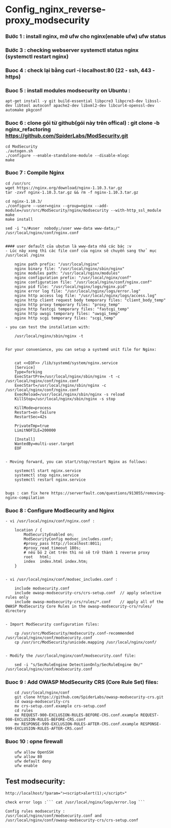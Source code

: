 # Config_nginx_reverse-proxy_modsecurity

### Bước 1 : install nginx, mở ufw cho nginx(enable ufw) ufw status
### Bước 3 : checking webserver systemctl status nginx (systemctl restart nginx)
### Buoc 4 : check lại bằng curl -i localhost:80 (22 - ssh, 443 - https) 
### Buoc 5 : install modules modsecurity on Ubuntu  :

    apt-get install -y git build-essential libpcre3 libpcre3-dev libssl-dev libtool autoconf apache2-dev libxml2-dev libcurl4-openssl-dev automake pkgconf
    

### Buoc 6 : clone gói từ github(gói này trên offical) : git clone -b nginx_refactoring https://github.com/SpiderLabs/ModSecurity.git

    cd ModSecurity
    ./autogen.sh
    ./configure --enable-standalone-module --disable-mlogc
    make

### Buoc 7 : Compile Nginx

    cd /usr/src
    wget https://nginx.org/download/nginx-1.10.3.tar.gz
    tar -zxvf nginx-1.10.3.tar.gz && rm -f nginx-1.10.3.tar.gz

    cd nginx-1.10.3/
    ./configure --user=nginx --group=nginx --add-module=/usr/src/ModSecurity/nginx/modsecurity --with-http_ssl_module
    make
    make install

    sed -i "s/#user  nobody;/user www-data www-data;/" /usr/local/nginx/conf/nginx.conf


    #### user default của ubutun là www-data nhá các bác :v 
    - Lúc này xong thì các file conf của nginx sẽ chuyển sang thử  mục /usr/local /nginx

        nginx path prefix: "/usr/local/nginx"
        nginx binary file: "/usr/local/nginx/sbin/nginx"
        nginx modules path: "/usr/local/nginx/modules"
        nginx configuration prefix: "/usr/local/nginx/conf"
        nginx configuration file: "/usr/local/nginx/conf/nginx.conf"
        nginx pid file: "/usr/local/nginx/logs/nginx.pid"
        nginx error log file: "/usr/local/nginx/logs/error.log"
        nginx http access log file: "/usr/local/nginx/logs/access.log"
        nginx http client request body temporary files: "client_body_temp"
        nginx http proxy temporary files: "proxy_temp"
        nginx http fastcgi temporary files: "fastcgi_temp"
        nginx http uwsgi temporary files: "uwsgi_temp"
        nginx http scgi temporary files: "scgi_temp"

    - you can test the installation with:

        /usr/local/nginx/sbin/nginx -t


    For your convenience, you can setup a systemd unit file for Nginx:


        cat <<EOF>> /lib/systemd/system/nginx.service
        [Service]
        Type=forking
        ExecStartPre=/usr/local/nginx/sbin/nginx -t -c /usr/local/nginx/conf/nginx.conf
        ExecStart=/usr/local/nginx/sbin/nginx -c /usr/local/nginx/conf/nginx.conf
        ExecReload=/usr/local/nginx/sbin/nginx -s reload
        KillStop=/usr/local/nginx/sbin/nginx -s stop

        KillMode=process
        Restart=on-failure
        RestartSec=42s

        PrivateTmp=true
        LimitNOFILE=200000

        [Install]
        WantedBy=multi-user.target
        EOF


    - Moving forward, you can start/stop/restart Nginx as follows:

        systemctl start nginx.service
        systemctl stop nginx.service
        systemctl restart nginx.service


    bugs : can fix here https://serverfault.com/questions/913055/removing-nginx-compilation

### Buoc 8 : Configure ModSecurity and Nginx

    - vi /usr/local/nginx/conf/nginx.conf :

        location / {
            ModSecurityEnabled on;
            ModSecurityConfig modsec_includes.conf;
            #proxy_pass http://localhost:8011;
            #proxy_read_timeout 180s;
            # nếu bỏ 2 cmt trên thì nó sẽ trở thành 1 reverse proxy
            root   html;
            index  index.html index.htm;
        }


    - vi /usr/local/nginx/conf/modsec_includes.conf : 

        include modsecurity.conf
        include owasp-modsecurity-crs/crs-setup.conf  // apply selective rules only
        include owasp-modsecurity-crs/rules/*.conf    // apply all of the OWASP ModSecurity Core Rules in the owasp-modsecurity-crs/rules/ directory


    - Import ModSecurity configuration files:

        cp /usr/src/ModSecurity/modsecurity.conf-recommended /usr/local/nginx/conf/modsecurity.conf
        cp /usr/src/ModSecurity/unicode.mapping /usr/local/nginx/conf/


    - Modify the /usr/local/nginx/conf/modsecurity.conf file:

        sed -i "s/SecRuleEngine DetectionOnly/SecRuleEngine On/" /usr/local/nginx/conf/modsecurity.conf


### Buoc 9 : Add OWASP ModSecurity CRS (Core Rule Set) files:


        cd /usr/local/nginx/conf
        git clone https://github.com/SpiderLabs/owasp-modsecurity-crs.git
        cd owasp-modsecurity-crs
        mv crs-setup.conf.example crs-setup.conf
        cd rules
        mv REQUEST-900-EXCLUSION-RULES-BEFORE-CRS.conf.example REQUEST-900-EXCLUSION-RULES-BEFORE-CRS.conf
        mv RESPONSE-999-EXCLUSION-RULES-AFTER-CRS.conf.example RESPONSE-999-EXCLUSION-RULES-AFTER-CRS.conf


### Buoc 10 : opne firewall

        ufw allow OpenSSH
        ufw allow 80
        ufw default deny
        ufw enable 


## Test modsecurity: 

    http://localhost/?param="><script>alert(1);</script>"

    check error logs :``` cat /usr/local/nginx/logs/error.log ``` 

    Config rules modsecurity : 
    /usr/local/nginx/conf/modsecurity.conf and /usr/local/nginx/conf/owasp-modsecurity-crs/crs-setup.conf
